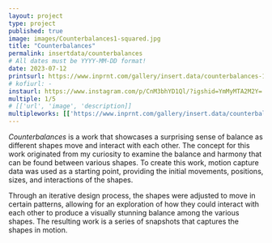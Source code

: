 ```yaml
---
layout: project
type: project
published: true
image: images/Counterbalances1-squared.jpg
title: "Counterbalances"
permalink: insertdata/counterbalances
# All dates must be YYYY-MM-DD format!
date: 2023-07-12
printsurl: https://www.inprnt.com/gallery/insert.data/counterbalances-15/
# kofiurl: -
instaurl: https://www.instagram.com/p/CnM3bhYD1Ql/?igshid=YmMyMTA2M2Y=
multiple: 1/5
# [['url', 'image', 'description]]
multipleworks: [['https://www.inprnt.com/gallery/insert.data/counterbalances-35/', '/images/Counterbalances3-squared.jpg', 'Counterbalances 3/5'], ['https://www.inprnt.com/gallery/insert.data/counterbalances-45/', '/images/Counterbalances4-squared.png', 'Counterbalances 4/5'], ['https://www.inprnt.com/gallery/insert.data/counterbalances-55/', '/images/Counterbalances5-squared.jpg', 'Counterbalances 5/5']]
---
```


*Counterbalances* is a work that showcases a surprising sense of balance as different shapes move and interact with each other. The concept for this work originated from my curiosity to examine the balance and harmony that can be found between various shapes. To create this work, motion capture data was used as a starting point, providing the initial movements, positions, sizes, and interactions of the shapes. 

Through an iterative design process, the shapes were adjusted to move in certain patterns, allowing for an exploration of how they could interact with each other to produce a visually stunning balance among the various shapes. The resulting work is a series of snapshots that captures the shapes in motion.
